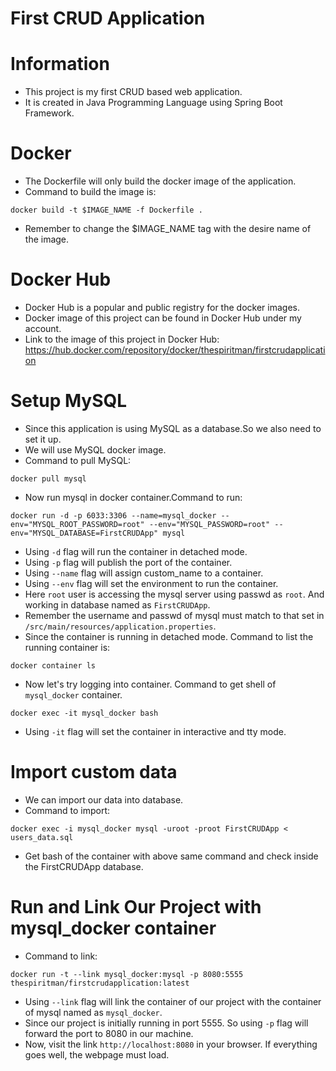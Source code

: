 # First CRUD Application

# Information
- This project is my first CRUD based web application. 
- It is created in Java Programming Language using Spring Boot Framework.

# Docker
- The Dockerfile will only build the docker image of the application.
- Command to build the image is:
```
docker build -t $IMAGE_NAME -f Dockerfile .
```
- Remember to change the $IMAGE_NAME tag with the desire name of the image.

# Docker Hub
- Docker Hub is a popular and public registry for the docker images.
- Docker image of this project can be found in Docker Hub under my account.
- Link to the image of this project in Docker Hub:
  https://hub.docker.com/repository/docker/thespiritman/firstcrudapplication

# Setup MySQL
- Since this application is using MySQL as a database.So we also need to set it up.
- We will use MySQL docker image.
- Command to pull MySQL:
```
docker pull mysql
```
- Now run mysql in docker container.Command to run:
```
docker run -d -p 6033:3306 --name=mysql_docker --env="MYSQL_ROOT_PASSWORD=root" --env="MYSQL_PASSWORD=root" --env="MYSQL_DATABASE=FirstCRUDApp" mysql
```
- Using `-d` flag will run the container in detached mode.
- Using `-p` flag will publish the port of the container.
- Using `--name` flag will assign custom_name to a container.
- Using `--env` flag will set the environment to run the container.
- Here `root` user is accessing the mysql server using passwd as `root`. And working in database named as `FirstCRUDApp`.
- Remember the username and passwd of mysql must match to that set in `/src/main/resources/application.properties`.
- Since the container is running in detached mode. Command to list the running container is:
```
docker container ls 
```
- Now let's try logging into container. Command to get shell of `mysql_docker` container.
```
docker exec -it mysql_docker bash
```
- Using `-it` flag will set the container in interactive and tty mode.

# Import custom data
- We can import our data into database.
- Command to import:
```
docker exec -i mysql_docker mysql -uroot -proot FirstCRUDApp < users_data.sql
```
- Get bash of the container with above same command and check inside the FirstCRUDApp database.

# Run and Link Our Project with mysql_docker container
- Command to link: 
```
docker run -t --link mysql_docker:mysql -p 8080:5555 thespiritman/firstcrudapplication:latest
```
- Using `--link` flag will link the container of our project with the container of mysql named as `mysql_docker`.
- Since our project is initially running in port 5555. So using `-p` flag will forward the port to 8080 in our machine.
- Now, visit the link `http://localhost:8080` in your browser. If everything goes well, the webpage must load.
